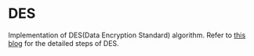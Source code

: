 # DES
Implementation of DES(Data Encryption Standard) algorithm.
Refer to [this blog](http://page.math.tu-berlin.de/~kant/teaching/hess/krypto-ws2006/des.htm) for the detailed steps of DES.
